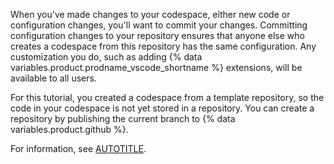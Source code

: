 When you've made changes to your codespace, either new code or configuration changes, you'll want to commit your changes. Committing configuration changes to your repository ensures that anyone else who creates a codespace from this repository has the same configuration. Any customization you do, such as adding {% data variables.product.prodname_vscode_shortname %} extensions, will be available to all users.

For this tutorial, you created a codespace from a template repository, so the code in your codespace is not yet stored in a repository. You can create a repository by publishing the current branch to {% data variables.product.github %}.

For information, see [AUTOTITLE](/codespaces/developing-in-codespaces/using-source-control-in-your-codespace?tool=webui#publishing-a-codespace-created-from-a-template).
